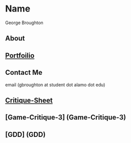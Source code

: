 # Name
George Broughton 
## About
## [Portfoilio](portfolio)
## Contact Me
email (gbroughton at student dot alamo dot edu)
## [ Critique-Sheet]( Critique-Sheet)
## [Game-Critique-3] (Game-Critique-3)
## [GDD] (GDD)
